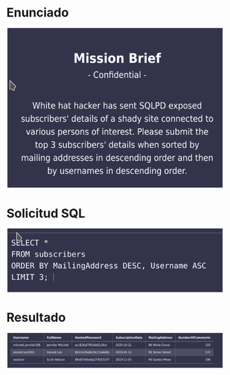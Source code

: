 # Enunciado

<center>
<img src="mision_10_1.png" alt="Enunciado" class="center" width="500"/>
</center>

# Solicitud SQL

<center>
<img src="mision_10_2.png" alt="SQL Query" class="center" width="500"/>
</center>

# Resultado

<center>
<img src="mision_10_3.png" alt="Resultado" class="center" width="500"/>
</center>
